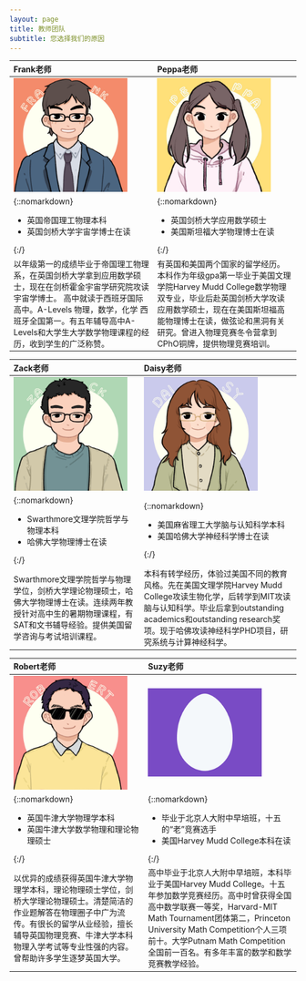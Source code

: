 ```yaml
---
layout: page
title: 教师团队
subtitle: 您选择我们的原因
---
```

| Frank老师 | Peppa老师 |
| :------ | :------ |
| <img src="/assets/img/IMG_7424.JPG" width="200"> | <img src="/assets/img/IMG_7430.JPG" width="200">  |
| {::nomarkdown}<ul><li> 英国帝国理工物理本科 </li><li> 英国剑桥大学宇宙学博士在读 </li></ul>{:/}|{::nomarkdown}<ul><li> 英国剑桥大学应用数学硕士 </li><li> 美国斯坦福大学物理博士在读 </li></ul>{:/}|
| 以年级第一的成绩毕业于帝国理工物理系，在英国剑桥大学拿到应用数学硕士，现在在剑桥霍金宇宙学研究院攻读宇宙学博士。 高中就读于西班牙国际高中。A-Levels 物理，数学，化学 西班牙全国第一。有五年辅导高中A-Levels和大学生大学数学物理课程的经历，收到学生的广泛称赞。 | 有英国和美国两个国家的留学经历。本科作为年级gpa第一毕业于美国文理学院Harvey Mudd College数学物理双专业，毕业后赴英国剑桥大学攻读应用数学硕士，现在在美国斯坦福高能物理博士在读，做弦论和黑洞有关研究。曾进入物理竞赛冬令营拿到CPhO铜牌，提供物理竞赛培训。 |

| Zack老师 | Daisy老师 |
| :------ | :------ |
| <img src="/assets/img/IMG_7428.JPG" width="200"> | <img src="/assets/img/IMG_7429.JPG" width="200">  |
| {::nomarkdown}<ul><li> Swarthmore文理学院哲学与物理本科 </li><li> 哈佛大学物理博士在读 </li></ul>{:/}|{::nomarkdown}<ul><li> 美国麻省理工大学脑与认知科学本科 </li><li> 美国哈佛大学神经科学博士在读 </li></ul>{:/}|
| Swarthmore文理学院哲学与物理学位，剑桥大学理论物理硕士，哈佛大学物理博士在读。连续两年教授针对高中生的暑期物理课程，有SAT和文书辅导经验。提供美国留学咨询与考试培训课程。 | 本科有转学经历，体验过美国不同的教育风格。先在美国文理学院Harvey Mudd College攻读生物化学，后转学到MIT攻读脑与认知科学。毕业后拿到outstanding academics和outstanding research奖项。现于哈佛攻读神经科学PHD项目，研究系统与计算神经科学。|

| Robert老师 |  Suzy老师 |
| :------ | :------ | 
| <img src="/assets/img/IMG_7427.JPG" width="200"> | <img src="/assets/img/egg.png" width="200"> |
| {::nomarkdown}<ul><li> 英国牛津大学物理学本科 </li><li> 英国牛津大学数学物理和理论物理硕士 </li></ul>{:/}| {::nomarkdown}<ul><li> 毕业于北京人大附中早培班，十五的“老”竞赛选手 </li><li> 美国Harvey Mudd College本科在读 </li></ul>{:/}|
| 以优异的成绩获得英国牛津大学物理学本科，理论物理硕士学位，剑桥大学理论物理硕士。清楚简洁的作业题解答在物理圈子中广为流传。有很长的留学从业经验，擅长辅导英国物理竞赛、牛津大学本科物理入学考试等专业性强的内容。曾帮助许多学生逐梦英国大学。| 高中毕业于北京人大附中早培班，本科毕业于美国Harvey Mudd College。十五年参加数学竞赛经历。高中时曾获得全国高中数学联赛一等奖，Harvard-MIT Math Tournament团体第二，Princeton University Math Competition个人三项前十。大学Putnam Math Competition全国前一百名。有多年丰富的数学和数学竞赛教学经验。 |



